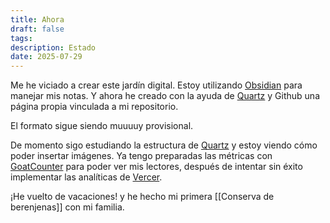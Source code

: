```yaml
---
title: Ahora
draft: false
tags: 
description: Estado
date: 2025-07-29
---
```

Me he viciado a crear este jardín digital. Estoy utilizando [Obsidian](http://obsidian.md) para manejar mis notas. Y ahora he creado con la ayuda de [Quartz](https://quartz.jzhao.xyz) y Github una página propia vinculada a mi repositorio.

El formato sigue siendo muuuuy provisional.

De momento sigo estudiando la estructura de [Quartz](https://quartz.jzhao.xyz) y estoy viendo cómo poder insertar imágenes. Ya tengo preparadas las métricas con [GoatCounter](https://goatcounter.com) para poder ver mis lectores, después de intentar sin éxito implementar las analíticas de [Vercer](https://vercel.com).

¡He vuelto de vacaciones! y he hecho mi primera [[Conserva de berenjenas]] con mi familia.